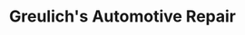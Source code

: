 ---
title: "Greulich's Automotive Repair"
url: /cave-creek/greulichs-automotive-repair/
shop: car repair
---